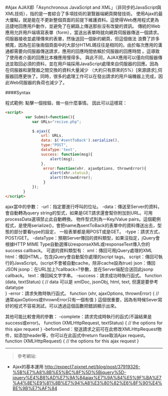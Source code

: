 
#Ajax
AJAX即「Asynchronous JavaScript and XML」（非同步的JavaScript與XML技術），指的是一套綜合了多項技術的瀏覽器端網頁開發技術。
使用Ajax的最大優點，就是能在不更新整個頁面的前提下維護資料。這使得Web應用程式更為迅捷地回應用戶動作，並避免了在網路上傳送那些沒有改變的資訊。
傳統的Web應用允許用戶端填寫表單（form），當送出表單時就向網頁伺服器傳送一個請求。伺服器接收並處理傳來的表單，然後送回一個新的網頁，但這個做法
浪費了許多頻寬，因為在前後兩個頁面中的大部分HTML碼往往是相同的。由於每次應用的溝通都需要向伺服器傳送請求，應用的回應時間依賴於伺服器的回應時間
。這導致了使用者介面的回應比本機應用慢得多。
與此不同，AJAX應用可以僅向伺服器傳送並取回必須的資料，並在用戶端採用JavaScript處理來自伺服器的回應。因為在伺服器和瀏覽器之間交換的資料大量減少
（大約只有原來的5%）[來源請求],伺服器回應更快了。同時，很多的處理工作可以在發出請求的用戶端機器上完成，因此Web伺服器的負荷也減少了。

####Syntax

程式範例: 點擊一個按鈕，做一些什麼事情。
因此可以這樣寫：
```html
<script>
         var Submit=function(){
            var URLs="recive.php";
           
            $.ajax({
                url: URLs,
                data: $('#sentToBack').serialize(),
                type:"POST",
                dataType:'text',
                success: function(msg){
                    alert(msg);
                },
                 error:function(xhr, ajaxOptions, thrownError){ 
                    alert(xhr.status); 
                    alert(thrownError); 
                 }
            });
        }
</script>
```
ajax當中的參數：
-url：指定要進行呼叫的位址。
-data：傳送至Server的資料，會自動轉為query string的型式，如果是GET請求還會幫你附加到URL。可用processData選項禁止此自動轉換。
      物件型式則為一Key/Value pairs。這個範例程式，是使用serialize()，會把name為sentToBack的表單中的資料傳送出去，型態的部分要看type的設定，
      一般表單都是用POST或是GET。
-type：請求方式，POST/GET。
-dataType：預期Server傳回的資料類型，如果沒指定，jQuery會根據HTTP MIME Type自動選擇以responseXML或responseText傳入你的success callback。
          可選的資料類型有：
                  xml：傳回可用jQuery處理的XML
                  html：傳回HTML，包含jQuery會自動幫你處理的script tags。
                  script：傳回可執行的JavaScript。(script不會被自動cache，除非cache設為true)
                  json：傳回JSON
                  jsonp：在URL加上?callback=?參數，並在Server端配合送回此jsonp callback。
                  text：傳回純文字字串。
-success：請求成功時執行函式。
                function (data, textStatus) {
                       // data 可以是 xmlDoc, jsonObj, html, text, 但還是要參考datatype                          
                } 
-error：請求失敗時執行函式。
           function (xhr, ajaxOptions, thrownError) {
                   //通常ajaxOptions或thrownError只有一個有值
           } 
           這個很重要，因為有時候Sever寫好的程式不容易測試，可以透過這個函數把錯誤顯示出來。
                  
其他可能比較會用的參數：
-complete：請求完成時執行的函式(不論結果是success或error)。
                 function (XMLHttpRequest, textStatus) {
                   // the options for this ajax request 
                 }
-beforeSend：發送請求之前可在此修改XMLHttpRequest物件，如添加header等，你可以在此函式中return flase取消Ajax request。
                     function (XMLHttpRequest) { 
                          // the options for this ajax request 
                     }
      
      
***
>參考網站:
- Ajax的基本運用 <http://expect7.pixnet.net/blog/post/37919326-%5B%E7%A8%8B%E5%BC%8F%5D%5Bjquery%5D-jquery%E4%B8%AD%E7%9A%84ajax%E7%9A%84%E5%9F%BA%E7%A4%8E%E9%81%8B%E7%94%A8%E3%80%82%E6%8F%90%E4%BE%9B%E7%AF%84>               
